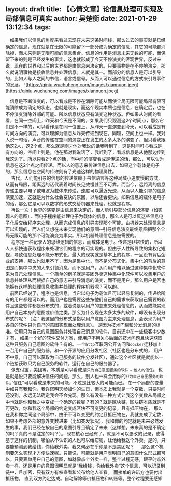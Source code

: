 layout: draft
title: 【心情文章】论信息处理可实现及局部信息可真实
author: 吴楚衡
date: 2021-01-29 13:12:34
tags:
---
&emsp;如果我们以信息的角度来看过去现在未来这条时间线，那么过去的事实就是已经确定的信息，现在就是在无限的可能留下一部分成为确定的信息，其它的可能都消除掉，而未来则是无限可能的信息集合。信息的作用是消息未来无数的可能，而保留下来的则是已经发生的事实，这也就形成了今天不停演变的客观世界，反过来说，现在的世界和以后的世界都是由信息来决定的。只要事物是在不停地演变，那么就说明事物是接收信息并处理信息。人就是其一。而部分的信息人是可以引导的，比如人与人之间的书信，语言或信号。从而人可以通过信息的方式来引导事件的发展。
![https://qiniu.wuchuheng.com/images/xiannuon.jpeg](https://qiniu.wuchuheng.com/images/xiannuon.jpeg)
<!--more-->
&emsp;信息是不断演变的，可以看成是不停在消除可能从而使全局无限可能局部有限可能消除成为确定的状态，也就是现实，而这个现实本质也是信息，在确定后，也在不停演变消除外部的可能。所以信息状态只有演变这种状态。但如果从时间的看看，在同一空间上，昨天和今天是不同的，如果我们只观测这2个时间点，那么它们是不一样的，可以看作是在同一位置上，从昨天一直演变到今天，可以看成是有时间方向的演变，可以理解为信息从昨天传递到现在。同理，空间上也一样。我对人说一句话，声音的传递在空间的演变正在发生的太多太多的演变了，但只看我跟他这2人，这2个点，那么就是刚才他对我说的话我听到了，这是时间可心看成是有方向的，空间上则是，他在那对我说话了，我听到了，看成信息是从他那边传到我这边了。所以只看2个点的话，而中间的演变看成是传递的话，那么，可以认为信息在这2个点之间传递。而以人的意志来传递信息出去，如果这个载体是电子的，那么信息在空间的传递则有了光速这样的物理属性。  
&emsp; 古代，人们能引导的信息的传递依赖于书信语言等这种局域小速度慢的方式，从而有局限，距离远的话代表着时间长见效慢甚至不可靠。而当今，远距离的信息传递主要以电子或电波为载体来传递，速度可以逼近光速，从而以人能引导的信息演变加速，这就是为什么社会变快的原因，以后还会更快。如果信息的载体是电子的话，那么它是可以以数字的形式交给机器来处理，也就是程序。  
&emsp; 再说一次！世界的演变是由信息来决定的，而人能引导部分信息的演变（如实现人的意图），而电子程序能处理电子为载体的信息，那么人是可以反这些信息电子化后交给程序来处理，从而完成信息的引导实现那个可能。由机器来处理信息是可以实现的，而人们又想在未来实现他们的意图--引导信息演变最终意图把那个全局无限可能的那个可能演变为事实。所以机器处理信息是被需要的。  
&emsp; 程序是一种记录人的思维逻辑的信息，而载体是电子。传递是非常快的，所以人人都快速获取程序来处理它们的程序的可实现的。但由于人性所导致的集权化短视，导致信息处理不能分布式化，最大的现实就是基本上的程序，一旦没有背后企业的支持，那么也就用不了，因为是集中化，而不是分布式化，集中化的背后的意图是而集中中央的人来引领消息，而不是用户，从而用户难以通过这种集中化软件来为自己处理信息。一个简单的例子就是美团外卖这种集中化软件可以收集用户的信息并处理从而根据自己的意志来引导消息的演变，而不是用户，那么用户是否也能拥有这样的处理信息收集并处理的程序机器呢？可以的。  
&emsp;前面已经说了，程序也是信息，当它以电子为载体且可以轻易复制的，传递给所有的用户都是可以的。而用户也是需要这些按他们自己的需求来获取自己需要的软件且这些软件都是分布式的，或着说是以用户的意志来处理信息的，从而或能实现用户自己本身的意图或价值之类。那么为什么现在太多太多的软件，却没有出现分布式的呢？（注：我这里的分布式是指以用户意图为主来处理信息，会表现为用户各自的软件只为自己的意图实现而处理消息）。 是因为技术门槛和分发消息的标准。使用只为自己的意图服务并处理自己消息的软件，目前还中在一些极客中少数才有， 如果一个好的软件交付方案，使用户不用关心后面的技术问题且快速获取这种只服务自己意图的软件？有的。一个`http`互联网公开访问和`docker`迁移加上一台用户自己的服务器，和一个开源的应用分发社区（社区也是分布式的， 用户不中意，自己可以获取为自己服务的软件分发社区），通过这个社区就是就能以一个链接获取只为自己服务的软件，运行在自己的服务器了。  
&emsp; 像支付宝，美团等，本质是可以看成是`只为自己意图服务的软件` + `他人的信任`。 也是就是说只要能解决信任的问题，那么，别人也一样会用你的`只为自己意图服务的软件`。”信任“可以看成是未来的可能，不过是比较大的可能而已。 在一个局部的变量中如只有我和你，我许诺明天参加你的生日，但本质上我就是一个变数，只要时间还没到，永远无法确定我会不会兑现。那么有没有一种方式让我这个变数从局部之中也就是你和我之中变成一个确定的数呢？有的？就是区块链，区块链本质就是不可更改，你和我这个局部的约定变成区块不可变更的记录，且有抵压物在， 那么在我和你之间这个局部中，由于不可以变更的约定且抵压物在，我就变成了定数，如果不考虑外部的意外变数进来（比如突发状况），我和你的约定就是未来必然发生的事，我们已经在按自己的意图引导且确定了未来（这样想，未来真的是不确定的吗？真的不是注定的吗？）。 现在核心已经有了，就是不可以更改的记录，使得基于这样的机制，哪怕从不认识的人也可以给它钱，让他给我送个外卖。是的，只要能预测到我给钱，你给我外卖，我又何必在乎你是不是美团呢？ 
&emsp; 那么这个机制要怎么实现才方便快速呢。只能说，可能就是用户表明自己的意图什么形式都可以，只要表单用户自己的意图，如就像点个外卖一样，整个过程无感，跟平时点外卖一样，还是用户的意图很明显就是”我给钱，你给我外卖“这个信息，可以记录到链中，且加密，只有双方有权查看和公布给他人查看。 而接单的许诺方也要付出抵压物。 直到双方约定达成。自动解除等价抵压物和转账等。整个过程要无感知